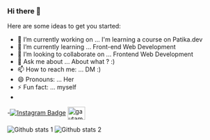 ### Hi there 👋

Here are some ideas to get you started:

- 🔭 I’m currently working on ... I'm learning a course on Patika.dev
- 🌱 I’m currently learning ... Front-end Web Development
- 👯 I’m looking to collaborate on ... Frontend Web Development
- 💬 Ask me about ... About what ? :)
- 📫 How to reach me: ... DM :)
- 😄 Pronouns: ... Her
- ⚡ Fun fact: ... myself
-
-[![Instagram Badge](https://img.shields.io/badge/-Instagram-C13584?style=flat-quare&labelColor=C13584&logo=instagram&logoColor=white&link=link)](https://www.instagram.com/enesskplnn/) 
<a href="https://linkedin.com/in/enesskplnn" target="blank"><img align="center" src="https://raw.githubusercontent.com/rahuldkjain/github-profile-readme-generator/master/src/images/icons/Social/linked-in-alt.svg" alt="gautamkrishnar" height="30" width="40" /></a>

![Github stats 1](https://github-readme-stats.vercel.app/api?username=enesskplnn&show_icons=true&theme=gradient) 
![Github stats 2](https://github-readme-stats.vercel.app/api?username=enesskplnn&show_icons=true&theme=radical)
